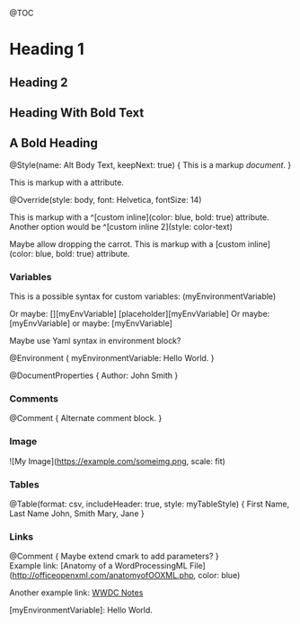@TOC
            
# Heading 1
            
## Heading 2
            
## Heading With **Bold** Text
            
## **A Bold Heading**
            
@Style(name: Alt Body Text, keepNext: true) {
    This is a markup *document*.
}
            
This is markup with a *<style color="blue">**custom inline**</style>* attribute.

<style name="Alt Body Text">
This markup has style overridden
</style>

@Override(style: body, font: Helvetica, fontSize: 14)

This is markup with a ^[custom inline](color: blue, bold: true) attribute. Another option would be ^[custom inline 2](style: color-text)

Maybe allow dropping the carrot. This is markup with a [custom inline](color: blue, bold: true) attribute.

### Variables

This is a possible syntax for custom variables: \(myEnvironmentVariable)

Or maybe: \[][myEnvVariable] \[placeholder][myEnvVariable]
Or maybe: [myEnvVariable]
or maybe: \[myEnvVariable]

Maybe use Yaml syntax in environment block?

@Environment {
    myEnvironmentVariable: Hello World.
}

@DocumentProperties {
    Author: John Smith
}

### Comments

[This is a comment that will be hidden.]: # 

@Comment { 
    Alternate comment block.
}

### Image

[Maybe extend cmark to add parameters?]: #
![My Image](https://example.com/someimg.png, scale: fit)

### Tables

@Table(format: csv, includeHeader: true, style: myTableStyle) {
    First Name, Last Name
    John, Smith
    Mary, Jane
}

### Links
   
@Comment { Maybe extend cmark to add parameters? }            
Example link: [Anatomy of a WordProcessingML File](http://officeopenxml.com/anatomyofOOXML.php, color: blue)
            
Another example link: [WWDC Notes][wwdc-notes]
          
[wwdc-notes]: https://www.wwdcnotes.com/notes/wwdc21/10109/ "WWDC Notes"

[MyStyle]: style (color: blue)

[myEnvironmentVariable]: Hello World.

